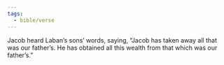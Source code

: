 ```yaml
---
tags:
  - bible/verse
---
```

Jacob heard Laban’s sons’ words, saying, “Jacob has taken away all that was our father’s. He has obtained all this wealth from that which was our father’s.”